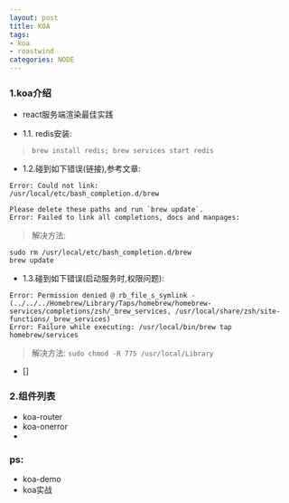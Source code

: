 ```yaml
---
layout: post
title: KOA
tags:
- koa
- roastwind
categories: NODE
---
```

<style>
a{text-decoration: none;}
a:link{text-decoration: none;}
a:visited{text-decoration: none;}
a:hover{text-decoration: none;}
a:active{text-decoration: none;}
.highlight{ background: #fff !important;};
</style>

### 1.koa介绍

- [react服务端渲染最佳实践](http://www.cnblogs.com/skylor/p/6737454.html)


- 1.1. redis安装:  
> `brew install redis; brew services start redis`  

- 1.2.碰到如下错误(链接),[参考文章](http://blog.csdn.net/jiajiayouba/article/details/44261011):  

````
Error: Could not link:
/usr/local/etc/bash_completion.d/brew

Please delete these paths and run `brew update`.
Error: Failed to link all completions, docs and manpages:
````
> 解决方法: 

````
sudo rm /usr/local/etc/bash_completion.d/brew  
brew update
````

- 1.3.碰到如下错误(启动服务时,权限问题):

````
Error: Permission denied @ rb_file_s_symlink - (../../../Homebrew/Library/Taps/homebrew/homebrew-services/completions/zsh/_brew_services, /usr/local/share/zsh/site-functions/_brew_services)
Error: Failure while executing: /usr/local/bin/brew tap homebrew/services
````

> 解决方法: `sudo chmod -R 775 /usr/local/Library`  


- []

### 2.组件列表

- [koa-router](https://www.npmjs.com/package/koa-router)  
- [koa-onerror](https://www.npmjs.com/package/koa-onerror)  
- []()

### ps:

- [koa-demo](https://gitee.com/muzi131313/koa-demo)  
- [koa实战](http://book.apebook.org/minghe/koa-action/start/router.html)